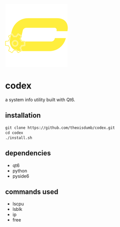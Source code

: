<img src="codex.png" width="200">

# codex

a system info utility built with Qt6.

## installation

```
git clone https://github.com/theoisdumb/codex.git
cd codex
./install.sh
```

## dependencies

- qt6
- python
- pyside6

## commands used
- lscpu
- lsblk
- ip
- free
